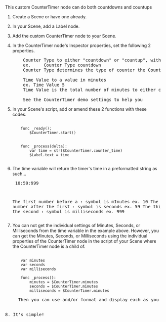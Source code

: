 
This custom CounterTimer node can do both countdowns and countups

1.	Create a Scene or have one already.


2.	In your Scene, add a Label node.


3.	Add the custom CounterTimer node to your Scene.



4.	In the CounterTimer node's Inspector properties, set the following 2 properties.
	<pre white-space: pre-wrap;>
        Counter Type to either "countdown" or "countup", without the "".'.
        ex.     Counter Type countdown
        Counter Type determines the type of counter the CounterTimer node is. Either a countdown timer or a countup timer.
	
        Time Value to a value in minutes
        ex. Time Value 5
        Time Value is the total number of minutes to either countdown from or countup to, depending on which Counter Type you've chosen.
	
        See the CounterTimer demo settings to help you
	</pre>

	
	
5.   In your Scene's script, add or amend these 2 functions with these codes.
<pre>
         <code>
	   func _ready():
           $CounterTimer.start()
         </code>
	 <code>
	   func _process(delta):
           var time = str($CounterTimer.counter_time)
	       $Label.text = time  
	 </code>
</pre>
		   
		   
6.   The time variable will return the timer's time in a preformatted string as such...
	<pre>
	 10:59:999
	 
	 The first number before a : symbol is mInutes
	 ex.          10
	 The second number after the first : symbol is seconds
	 ex.         59
	 The third number after the second  : symbol is milliseconds
	 ex.         999
	</pre>
	   
	   
7.   You can not get the individual settings of Minutes, Seconds, or Milliseconds from the time variable in the example above. However, you can get the Minutes,   	Seconds, or Milliseconds using the individual properties of the CounterTimer node in the script of your Scene where the CounterTimer node is a child of.
<pre>
          <code>
	   var minutes
	   var seconds
	   var milliseconds
	   
	   func _process():
           minutes = $CounterTimer.minutes
           seconds = $CounterTimer.minutes
           milliseconds = $CounterTimer.minutes 
	  </code>
     Then you can use and/or format and display each as you want!
</ore>
	 
8. It's simple!
